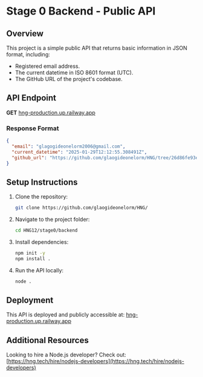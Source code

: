 
# Stage 0 Backend - Public API

## Overview

This project is a simple public API that returns basic information in JSON format, including:

-   Registered email address.
-   The current datetime in ISO 8601 format (UTC).
-   The GitHub URL of the project's codebase.

## API Endpoint

**GET** [hng-production.up.railway.app](https://hng-production.up.railway.app/)

### Response Format

```json
{
  "email": "glagogideonelorm2006@gmail.com",
  "current_datetime": "2025-01-29T12:12:55.308491Z",
  "github_url": "https://github.com/glaogideonelorm/HNG/tree/26d86fe93eed7ea0785ed8ca62cd7d170057339b/stage%200/backend"
}

```

## Setup Instructions

1.  Clone the repository:
    
    ```sh
    git clone https://github.com/glaogideonelorm/HNG/
    
    ```
    
2.  Navigate to the project folder:
    
    ```sh
    cd HNG12/stage0/backend
    
    ```
    
3.  Install dependencies:
    
    ```sh
    npm init -y
    npm install .
    
    ```
    
4.  Run the API locally:
    
    ```sh
    node .
    
    ```
    

## Deployment

This API is deployed and publicly accessible at: [hng-production.up.railway.app](https://hng-production.up.railway.app)

## Additional Resources

Looking to hire a Node.js developer? Check out:  
[https://hng.tech/hire/nodejs-developers](https://hng.tech/hire/nodejs-developers)
